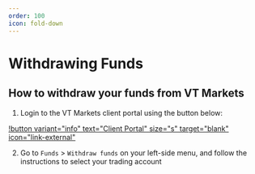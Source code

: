 ```yaml
---
order: 100
icon: fold-down
---
```



# Withdrawing Funds

## How to withdraw your funds from VT Markets

1. Login to the VT Markets client portal using the button below:

[!button variant="info" text="Client Portal" size="s" target="blank" icon="link-external"](https://myaccount.vtmarkets.com)

2. Go to `Funds` > `Withdraw funds` on your left-side menu, and follow the instructions to select your trading account
